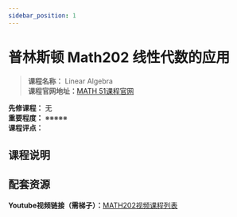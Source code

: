 ```yaml
---
sidebar_position: 1
---
```


# 普林斯顿 Math202 线性代数的应用





>**课程名称：** Linear Algebra       
**课程官网地址：**[MATH 51课程官网](https://web.stanford.edu/class/math51/)           
 
**先修课程：** 无  
**重要程度：** ※※※※※  
**课程评点：** 

## 课程说明


## 配套资源
**Youtube视频链接（需梯子）：**[MATH202视频课程列表](https://www.youtube.com/playlist?list=PLGqzsq0erqU7w7ZrTZ-pWWk4-AOkiGEGp)




